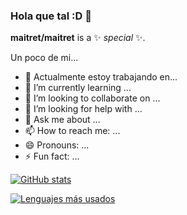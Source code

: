 ### Hola que tal :D 👋


**maitret/maitret** is a ✨ _special_ ✨.

Un poco de mi...

- 🔭 Actualmente estoy trabajando en...
- 🌱 I’m currently learning ...
- 👯 I’m looking to collaborate on ...
- 🤔 I’m looking for help with ...
- 💬 Ask me about ...
- 📫 How to reach me: ...
- 😄 Pronouns: ...
- ⚡ Fun fact: ...


[![GitHub stats](https://github-readme-stats.vercel.app/api?username=maitret&show_icons=true&theme=dark)](https://www.myhostmx.com)

[![Lenguajes más usados](https://github-readme-stats.vercel.app/api/top-langs/?username=maitret&show_icons=true&theme=dark)](https://www.myhostmx.com)
